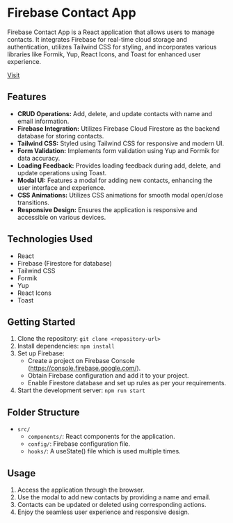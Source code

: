 # Firebase Contact App

Firebase Contact App is a React application that allows users to manage contacts. It integrates Firebase for real-time cloud storage and authentication, utilizes Tailwind CSS for styling, and incorporates various libraries like Formik, Yup, React Icons, and Toast for enhanced user experience.

[Visit](https://www.google.com/)

## Features

- **CRUD Operations:** Add, delete, and update contacts with name and email information.
- **Firebase Integration:** Utilizes Firebase Cloud Firestore as the backend database for storing contacts.
- **Tailwind CSS:** Styled using Tailwind CSS for responsive and modern UI.
- **Form Validation:** Implements form validation using Yup and Formik for data accuracy.
- **Loading Feedback:** Provides loading feedback during add, delete, and update operations using Toast.
- **Modal UI:** Features a modal for adding new contacts, enhancing the user interface and experience.
- **CSS Animations:** Utilizes CSS animations for smooth modal open/close transitions.
- **Responsive Design:** Ensures the application is responsive and accessible on various devices.

## Technologies Used

- React
- Firebase (Firestore for database)
- Tailwind CSS
- Formik
- Yup
- React Icons
- Toast

## Getting Started

1. Clone the repository: `git clone <repository-url>`
2. Install dependencies: `npm install`
3. Set up Firebase:
    - Create a project on Firebase Console (https://console.firebase.google.com/).
    - Obtain Firebase configuration and add it to your project.
    - Enable Firestore database and set up rules as per your requirements.
4. Start the development server: `npm run start`

## Folder Structure

- `src/`
  - `components/`: React components for the application.
  - `config/`: Firebase configuration file.
  - `hooks/`: A useState() file which is used multiple times.
 
  
## Usage

1. Access the application through the browser.
2. Use the modal to add new contacts by providing a name and email.
3. Contacts can be updated or deleted using corresponding actions.
4. Enjoy the seamless user experience and responsive design.


